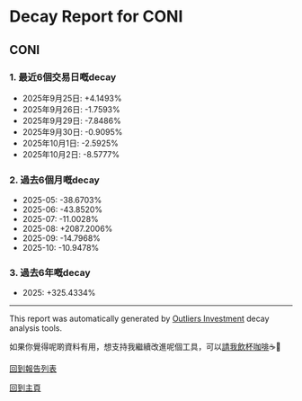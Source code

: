 # Decay Report for CONI

## CONI

### 1. 最近6個交易日嘅decay

- 2025年9月25日: +4.1493%
- 2025年9月26日: -1.7593%
- 2025年9月29日: -7.8486%
- 2025年9月30日: -0.9095%
- 2025年10月1日: -2.5925%
- 2025年10月2日: -8.5777%

### 2. 過去6個月嘅decay

- 2025-05: -38.6703%
- 2025-06: -43.8520%
- 2025-07: -11.0028%
- 2025-08: +2087.2006%
- 2025-09: -14.7968%
- 2025-10: -10.9478%

### 3. 過去6年嘅decay

- 2025: +325.4334%

------------------------------
This report was automatically generated by [Outliers Investment](https://outliersecon.github.io/Outliers-Investment/) decay analysis tools.

如果你覺得呢啲資料有用，想支持我繼續改進呢個工具，可以[請我飲杯咖啡](https://buymeacoffee.com/outliersecon)☕🙏

[回到報告列表](https://outliersecon.github.io/Outliers-Investment/reports/reports_public)

[回到主頁](https://outliersecon.github.io/Outliers-Investment/)